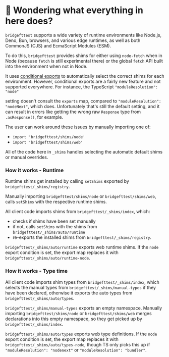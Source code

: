 # 👋 Wondering what everything in here does?

`bridgefttest` supports a wide variety of runtime environments like Node.js, Deno, Bun, browsers, and various
edge runtimes, as well as both CommonJS (CJS) and EcmaScript Modules (ESM).

To do this, `bridgefttest` provides shims for either using `node-fetch` when in Node (because `fetch` is still experimental there) or the global `fetch` API built into the environment when not in Node.

It uses [conditional exports](https://nodejs.org/api/packages.html#conditional-exports) to
automatically select the correct shims for each environment. However, conditional exports are a fairly new
feature and not supported everywhere. For instance, the TypeScript `"moduleResolution": "node"`

setting doesn't consult the `exports` map, compared to `"moduleResolution": "nodeNext"`, which does.
Unfortunately that's still the default setting, and it can result in errors like
getting the wrong raw `Response` type from `.asResponse()`, for example.

The user can work around these issues by manually importing one of:

- `import 'bridgefttest/shims/node'`
- `import 'bridgefttest/shims/web'`

All of the code here in `_shims` handles selecting the automatic default shims or manual overrides.

### How it works - Runtime

Runtime shims get installed by calling `setShims` exported by `bridgefttest/_shims/registry`.

Manually importing `bridgefttest/shims/node` or `bridgefttest/shims/web`, calls `setShims` with the respective runtime shims.

All client code imports shims from `bridgefttest/_shims/index`, which:

- checks if shims have been set manually
- if not, calls `setShims` with the shims from `bridgefttest/_shims/auto/runtime`
- re-exports the installed shims from `bridgefttest/_shims/registry`.

`bridgefttest/_shims/auto/runtime` exports web runtime shims.
If the `node` export condition is set, the export map replaces it with `bridgefttest/_shims/auto/runtime-node`.

### How it works - Type time

All client code imports shim types from `bridgefttest/_shims/index`, which selects the manual types from `bridgefttest/_shims/manual-types` if they have been declared, otherwise it exports the auto types from `bridgefttest/_shims/auto/types`.

`bridgefttest/_shims/manual-types` exports an empty namespace.
Manually importing `bridgefttest/shims/node` or `bridgefttest/shims/web` merges declarations into this empty namespace, so they get picked up by `bridgefttest/_shims/index`.

`bridgefttest/_shims/auto/types` exports web type definitions.
If the `node` export condition is set, the export map replaces it with `bridgefttest/_shims/auto/types-node`, though TS only picks this up if `"moduleResolution": "nodenext"` or `"moduleResolution": "bundler"`.
